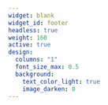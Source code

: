 ```yaml
---
widget: blank
widget_id: footer
headless: true
weight: 160
active: true
design:
  columns: "1"
  font_size_max: 0.5
  background:
    text_color_light: true
    image_darken: 0
---
```

